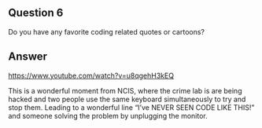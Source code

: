 ## Question 6
Do you have any favorite coding related quotes or cartoons?

## Answer 

https://www.youtube.com/watch?v=u8qgehH3kEQ

This is a wonderful moment from NCIS, where the crime lab is are being hacked and two people use the same keyboard simultaneously to try and stop them. Leading to a wonderful line “I’ve NEVER SEEN CODE LIKE THIS!” and someone solving the problem by unplugging the monitor.

